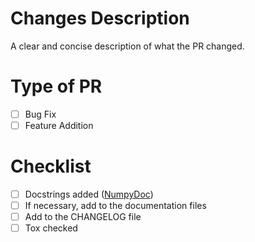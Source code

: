 <!---Thank you for contributing to the clashroyale project! --->

# Changes Description
A clear and concise description of what the PR changed.

# Type of PR
- [ ] Bug Fix
- [ ] Feature Addition

# Checklist
- [ ] Docstrings added ([NumpyDoc](https://numpydoc.readthedocs.io/en/latest/format.html#docstring-standard))
- [ ] If necessary, add to the documentation files
- [ ] Add to the CHANGELOG file
- [ ] Tox checked
